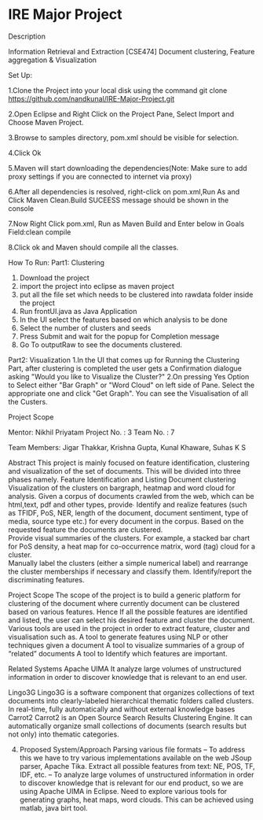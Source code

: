 # IRE Major Project

Description

Information Retrieval and Extraction [CSE474]
Document clustering, Feature aggregation & Visualization


Set Up:

1.Clone the Project into your local disk using the command git clone https://github.com/nandkunal/IRE-Major-Project.git

2.Open Eclipse and Right Click on the Project Pane, Select Import  and Choose Maven Project.

3.Browse to samples directory, pom.xml should be visible for selection.

4.Click Ok

5.Maven will start downloading the dependencies(Note: Make sure to add proxy settings if you are connected to internet via proxy)

6.After all dependencies is resolved, right-click on pom.xml,Run As and Click Maven Clean.Build SUCEESS message should be shown in the console

7.Now Right Click pom.xml, Run as Maven Build and Enter below in Goals Field:clean compile

8.Click ok and Maven should compile all the classes.


How To Run:
Part1: Clustering
  1. Download the project
  2. import the project into eclipse as maven project
  3. put all the file set which needs to be clustered into rawdata folder inside the project
  4. Run frontUI.java as Java Application
  5. In the UI select the features based on which analysis to be done
  6. Select the number of clusters and seeds
  7. Press Submit and wait for the popup for Completion message
  8. Go To outputRaw to see the documents clustered.
  

Part2: Visualization
 1.In the UI that comes up for Running the Clustering Part, after clustering is completed the user gets a Confirmation dialogue
 asking "Would you like to Visualize the Cluster?"
 2.On pressing Yes Option to Select either "Bar Graph" or "Word Cloud" on left side of Pane. Select the appropriate one and click "Get Graph". You can see the Visualisation of all the Custers.
   

Project Scope 



Mentor: Nikhil Priyatam
Project No. : 3
Team No. : 7
            
Team Members: Jigar Thakkar, Krishna Gupta, Kunal Khaware, Suhas K S 







    


Abstract
This project is mainly focused on feature identification, clustering and visualization of the set of documents. This will be divided into three phases namely.
Feature Identification and Listing
Document clustering
Visualization of the clusters on bargraph, heatmap and word cloud for analysis.
Given a corpus of documents crawled from the web, which can be html,text, pdf and other types, provide∙ Identify and realize features (such as TFIDF, PoS, NER, length of the document, document sentiment, type of  media, source type etc.) for every document in the corpus.
Based on the requested feature the documents are clustered.  
Provide visual summaries of the clusters. For example, a stacked bar chart for  PoS density, a heat map for co-­occurrence matrix, word (tag) cloud for a cluster.  
Manually label the clusters (either a simple numerical label) and rearrange the  cluster memberships if necessary and classify them. Identify/report the  discriminating features.



Project Scope
The scope of the project is to build a generic platform for clustering of the document where currently document can be clustered based on various features. Hence If all the possible features are identified and listed, the user can select his desired feature and cluster the document. Various tools are used in the project in order to extract feature, cluster and visualisation such as.
A tool to generate features using NLP or other techniques given a  document
A tool to visualize summaries of a group of “related” documents 
A tool to Identify which features are important.








Related Systems
Apache UIMA 
                It  analyze large volumes of unstructured information in order to discover knowledge that is relevant to an end user.

 Lingo3G
            Lingo3G is a software component that organizes collections of text documents into clearly-labeled hierarchical thematic folders called clusters. In real-time, fully automatically and without external knowledge bases
 Carrot2
             Carrot2 is an Open Source Search Results Clustering Engine. It can automatically organize small collections of documents (search results but not only) into thematic categories.
           


4. Proposed System/Approach
Parsing various file formats – To address this we have to try various implementations available on the web JSoup parser, Apache Tika.
 Extract all possible features from text: NE, POS, TF, IDF, etc. – To analyze large volumes of unstructured information in order to discover knowledge that is relevant for our end product, so we are using Apache UIMA in Eclipse.
Need to explore various tools for generating graphs, heat maps, word clouds. This can be achieved using matlab, java birt tool.

